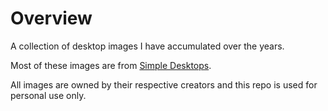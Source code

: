 # Overview

A collection of desktop images I have accumulated over the years.

Most of these images are from [Simple Desktops](https://simpledesktops.com/).

All images are owned by their respective creators and this repo is used for
personal use only.
